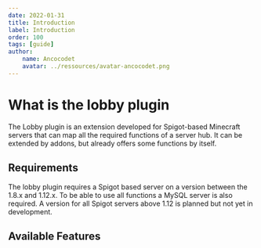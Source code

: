 ```yaml
---
date: 2022-01-31
title: Introduction
label: Introduction
order: 100
tags: [guide]
author: 
    name: Ancocodet
    avatar: ../ressources/avatar-ancocodet.png
---
```


# What is the lobby plugin

The Lobby plugin is an extension developed for Spigot-based Minecraft servers that can map all the required functions of a server hub.
It can be extended by addons, but already offers some functions by itself.

## Requirements

The lobby plugin requires a Spigot based server on a version between the 1.8.x and 1.12.x. To be able to use all functions a MySQL server is also required.
A version for all Spigot servers above 1.12 is planned but not yet in development.

## Available Features



